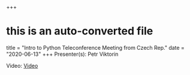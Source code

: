 +++
# this is an auto-converted file
title = "Intro to Python Teleconference Meeting from Czech Rep."
date = "2020-06-13"
+++
Presenter(s): Petr Viktorin

Video: [Video](https://www.youtube.com/watch?v=yROJzbObux8)
